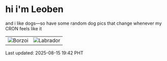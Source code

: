 # hi i'm Leoben

and i like dogs—so have some random dog pics that change whenever my CRON feels like it

|  |  |
|--------|----------|
| ![Borzoi](https://random-dog-vercel.vercel.app/api/random-borzoi?v=1755258154) | ![Labrador](https://random-dog-vercel.vercel.app/api/random-labrador?v=1755258154) |

Last updated: 2025-08-15 19:42 PHT
